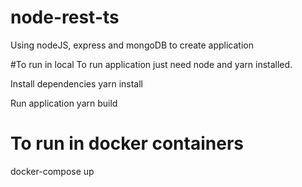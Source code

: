 # node-rest-ts

Using nodeJS, express and mongoDB to create application

#To run in local
To run application just need node and yarn installed.

Install dependencies
yarn install

Run application
yarn build

# To run in docker containers

docker-compose up
